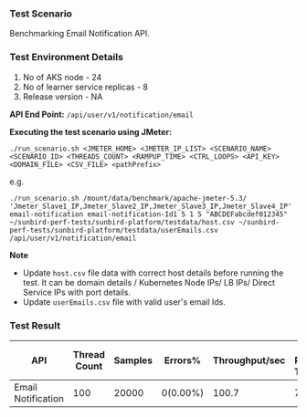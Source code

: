 ### Test Scenario

Benchmarking Email Notification API.


### Test Environment Details
1. No of AKS node - 24
2. No of learner service replicas - 8
3. Release version - NA


**API End Point:** 
`/api/user/v1/notification/email`


**Executing the test scenario using JMeter:**

```./run_scenario.sh <JMETER_HOME> <JMETER_IP_LIST> <SCENARIO_NAME> <SCENARIO_ID> <THREADS_COUNT> <RAMPUP_TIME> <CTRL_LOOPS> <API_KEY> <DOMAIN_FILE> <CSV_FILE> <pathPrefix>```


e.g. 

```./run_scenario.sh /mount/data/benchmark/apache-jmeter-5.3/ 'Jmeter_Slave1_IP,Jmeter_Slave2_IP,Jmeter_Slave3_IP,Jmeter_Slave4_IP' email-notification email-notification-Id1 5 1 5 "ABCDEFabcdef012345" ~/sunbird-perf-tests/sunbird-platform/testdata/host.csv ~/sunbird-perf-tests/sunbird-platform/testdata/userEmails.csv /api/user/v1/notification/email```



**Note**
- Update `host.csv` file data with correct host details before running the test. It can be domain details / Kubernetes Node IPs/ LB IPs/ Direct Service IPs with port details.
- Update `userEmails.csv` file with valid user's email Ids.


### Test Result

| API                | Thread Count  | Samples  | Errors%   |Throughput/sec|Avg Resp Time| 95th pct| 99th pct |
| ------------------ | ------------- | -------- | --------- |--------------|-------------|---------|----------|
| Email Notification | 100           | 20000    | 0(0.00%)  | 100.7        | 779         | 3132.9  | 3677     |
